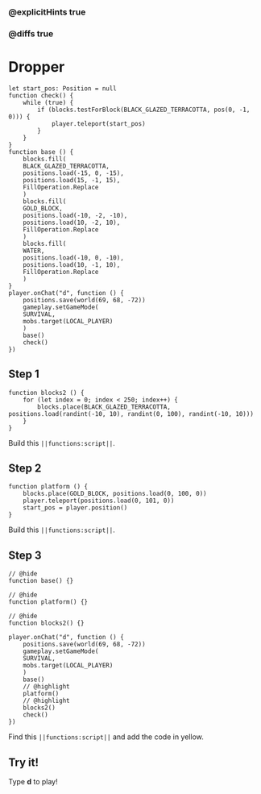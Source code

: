 ### @explicitHints true

### @diffs true

# Dropper



```template
let start_pos: Position = null
function check() {
    while (true) {
        if (blocks.testForBlock(BLACK_GLAZED_TERRACOTTA, pos(0, -1, 0))) {
            player.teleport(start_pos)
        }
    }
}
function base () {
    blocks.fill(
    BLACK_GLAZED_TERRACOTTA,
    positions.load(-15, 0, -15),
    positions.load(15, -1, 15),
    FillOperation.Replace
    )
    blocks.fill(
    GOLD_BLOCK,
    positions.load(-10, -2, -10),
    positions.load(10, -2, 10),
    FillOperation.Replace
    )
    blocks.fill(
    WATER,
    positions.load(-10, 0, -10),
    positions.load(10, -1, 10),
    FillOperation.Replace
    )
}
player.onChat("d", function () {
    positions.save(world(69, 68, -72))
    gameplay.setGameMode(
    SURVIVAL,
    mobs.target(LOCAL_PLAYER)
    )
    base()
    check()
})
```

## Step 1

```blocks
function blocks2 () {
    for (let index = 0; index < 250; index++) {
        blocks.place(BLACK_GLAZED_TERRACOTTA, positions.load(randint(-10, 10), randint(0, 100), randint(-10, 10)))
    }
}
```

Build this ``||functions:script||``.

## Step 2

```blocks
function platform () {
    blocks.place(GOLD_BLOCK, positions.load(0, 100, 0))
    player.teleport(positions.load(0, 101, 0))
    start_pos = player.position()
}
```

Build this ``||functions:script||``.

## Step 3

```blocks
// @hide
function base() {}

// @hide
function platform() {}

// @hide
function blocks2() {}

player.onChat("d", function () {
    positions.save(world(69, 68, -72))
    gameplay.setGameMode(
    SURVIVAL,
    mobs.target(LOCAL_PLAYER)
    )
    base()
    // @highlight
    platform()
    // @highlight
    blocks2()
    check()
})
```

Find this ``||functions:script||`` and add the code in yellow.

## Try it!

Type **d** to play!